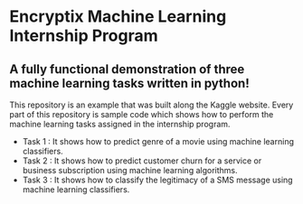 # Encryptix Machine Learning Internship Program
## A fully functional demonstration of three machine learning tasks written in python!

This repository is an example that was built along the Kaggle website. Every part of this repository is sample code which shows how to perform the machine learning tasks assigned in the internship program.

- Task 1 : It shows how to predict genre of a movie using machine learning classifiers.
- Task 2 : It shows how to predict customer churn for a service or business subscription using machine learning algorithms.
- Task 3 : It shows how to classify the legitimacy of a SMS message using machine learning classifiers.



